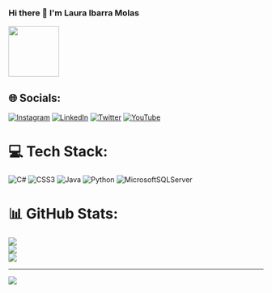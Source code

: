 ### Hi there 👋 I'm Laura Ibarra Molas


[<img src="https://learn.microsoft.com/media/learn/certification/badges/microsoft-certified-associate-badge.svg" width="100" height="100">](https://learn.microsoft.com/api/credentials/share/es-es/lau-ibarra/493E5A5E737D3F5F?sharingId=CC6F07885E6D3A22)



## 🌐 Socials:
[![Instagram](https://img.shields.io/badge/Instagram-%23E4405F.svg?logo=Instagram&logoColor=white)](https://instagram.com/lau.ibarram) [![LinkedIn](https://img.shields.io/badge/LinkedIn-%230077B5.svg?logo=linkedin&logoColor=white)](https://linkedin.com/in/https://www.linkedin.com/in/lauraibarra/) [![Twitter](https://img.shields.io/badge/Twitter-%231DA1F2.svg?logo=Twitter&logoColor=white)](https://twitter.com/lau_ibarra) [![YouTube](https://img.shields.io/badge/YouTube-%23FF0000.svg?logo=YouTube&logoColor=white)](https://youtube.com/@@lau.ibarra) 

# 💻 Tech Stack:
![C#](https://img.shields.io/badge/c%23-%23239120.svg?style=plastic&logo=c-sharp&logoColor=white) ![CSS3](https://img.shields.io/badge/css3-%231572B6.svg?style=plastic&logo=css3&logoColor=white) ![Java](https://img.shields.io/badge/java-%23ED8B00.svg?style=plastic&logo=java&logoColor=white) ![Python](https://img.shields.io/badge/python-3670A0?style=plastic&logo=python&logoColor=ffdd54) ![MicrosoftSQLServer](https://img.shields.io/badge/Microsoft%20SQL%20Sever-CC2927?style=plastic&logo=microsoft%20sql%20server&logoColor=white)

# 📊 GitHub Stats:
![](https://github-readme-stats.vercel.app/api?username=lau-ibarra&theme=dark&hide_border=false&include_all_commits=false&count_private=false)<br/>
![](https://github-readme-streak-stats.herokuapp.com/?user=lau-ibarra&theme=dark&hide_border=false)<br/>
![](https://github-readme-stats.vercel.app/api/top-langs/?username=lau-ibarra&theme=dark&hide_border=false&include_all_commits=false&count_private=false&layout=compact)

---
[![](https://visitcount.itsvg.in/api?id=lau-ibarra&icon=0&color=0)](https://visitcount.itsvg.in)

<!-- Proudly created with GPRM ( https://gprm.itsvg.in ) -->

     
<!--

![https://learn.microsoft.com/api/credentials/share/es-es/lau-ibarra/493E5A5E737D3F5F?sharingId=CC6F07885E6D3A22](https://learn.microsoft.com/media/learn/certification/badges/microsoft-certified-associate-badge.svg)

[![trophy](https://github-profile-trophy.vercel.app/?username=lau-ibarra)](https://github.com/lau-ibarra/github-profile-trophy)


**lau-ibarra/lau-ibarra** is a ✨ _special_ ✨ repository because its `README.md` (this file) appears on your GitHub profile.

Here are some ideas to get you started:

- 🔭 I’m currently working on ...
- 🌱 I’m currently learning ...
- 👯 I’m looking to collaborate on ...
- 🤔 I’m looking for help with ...
- 💬 Ask me about ...
- 📫 How to reach me: ...
- 😄 Pronouns: ...
- ⚡ Fun fact: ...
-->
